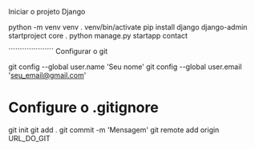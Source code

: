 Iniciar o projeto Django

python -m venv venv
. venv/bin/activate
pip install django
django-admin startproject core .
python manage.py startapp contact

´´´´´´´´´´´´´´´´´´´´
Configurar o git

git config --global user.name 'Seu nome'
git config --global user.email 'seu_email@gmail.com'

# Configure o .gitignore
git init
git add .
git commit -m 'Mensagem'
git remote add origin URL_DO_GIT